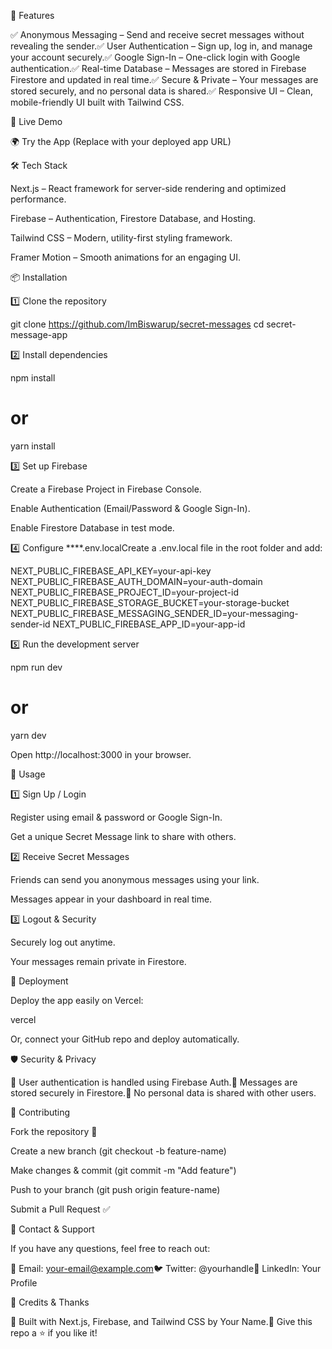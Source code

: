 🚀 Features

✅ Anonymous Messaging – Send and receive secret messages without revealing the sender.✅ User Authentication – Sign up, log in, and manage your account securely.✅ Google Sign-In – One-click login with Google authentication.✅ Real-time Database – Messages are stored in Firebase Firestore and updated in real time.✅ Secure & Private – Your messages are stored securely, and no personal data is shared.✅ Responsive UI – Clean, mobile-friendly UI built with Tailwind CSS.

🎥 Live Demo

🌍 Try the App (Replace with your deployed app URL)

🛠 Tech Stack

Next.js – React framework for server-side rendering and optimized performance.

Firebase – Authentication, Firestore Database, and Hosting.

Tailwind CSS – Modern, utility-first styling framework.

Framer Motion – Smooth animations for an engaging UI.

📦 Installation

1️⃣ Clone the repository

git clone https://github.com/ImBiswarup/secret-messages
cd secret-message-app

2️⃣ Install dependencies

npm install
# or
yarn install

3️⃣ Set up Firebase

Create a Firebase Project in Firebase Console.

Enable Authentication (Email/Password & Google Sign-In).

Enable Firestore Database in test mode.

4️⃣ Configure ****.env.localCreate a .env.local file in the root folder and add:

NEXT_PUBLIC_FIREBASE_API_KEY=your-api-key
NEXT_PUBLIC_FIREBASE_AUTH_DOMAIN=your-auth-domain
NEXT_PUBLIC_FIREBASE_PROJECT_ID=your-project-id
NEXT_PUBLIC_FIREBASE_STORAGE_BUCKET=your-storage-bucket
NEXT_PUBLIC_FIREBASE_MESSAGING_SENDER_ID=your-messaging-sender-id
NEXT_PUBLIC_FIREBASE_APP_ID=your-app-id

5️⃣ Run the development server

npm run dev
# or
yarn dev

Open http://localhost:3000 in your browser.

📜 Usage

1️⃣ Sign Up / Login

Register using email & password or Google Sign-In.

Get a unique Secret Message link to share with others.

2️⃣ Receive Secret Messages

Friends can send you anonymous messages using your link.

Messages appear in your dashboard in real time.

3️⃣ Logout & Security

Securely log out anytime.

Your messages remain private in Firestore.

🚀 Deployment

Deploy the app easily on Vercel:

vercel

Or, connect your GitHub repo and deploy automatically.

🛡 Security & Privacy

🔐 User authentication is handled using Firebase Auth.📁 Messages are stored securely in Firestore.🚫 No personal data is shared with other users.

🤝 Contributing

Fork the repository 🍴

Create a new branch (git checkout -b feature-name)

Make changes & commit (git commit -m "Add feature")

Push to your branch (git push origin feature-name)

Submit a Pull Request ✅

📧 Contact & Support

If you have any questions, feel free to reach out:

📩 Email: your-email@example.com🐦 Twitter: @yourhandle💼 LinkedIn: Your Profile

🎉 Credits & Thanks

🚀 Built with Next.js, Firebase, and Tailwind CSS by Your Name.🌟 Give this repo a ⭐ if you like it!